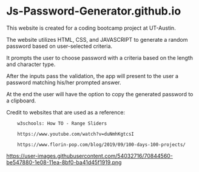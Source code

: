 # Js-Password-Generator.github.io

This website is created for a coding bootcamp project at UT-Austin.

The website utilizes HTML, CSS, and JAVASCRIPT to generate a random password based on user-selected criteria.

It prompts the user to choose password with a criteria based on the length and character type.

After the inputs pass the validation, the app will present to the user a password matching his/her prompted answer.

At the end the user will have the option to copy the generated password to a clipboard.

Credit to websites that are used as a reference:

        w3schools: How TO - Range Sliders

        https://www.youtube.com/watch?v=duNmhKgtcsI

        https://www.florin-pop.com/blog/2019/09/100-days-100-projects/


https://user-images.githubusercontent.com/54032716/70844560-be547880-1e08-11ea-8bf0-ba41d45f1919.png